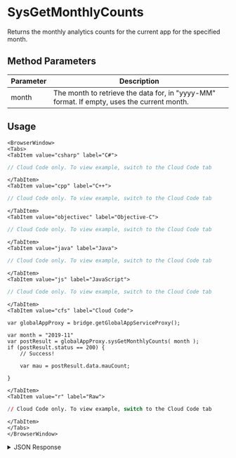 # SysGetMonthlyCounts

Returns the monthly analytics counts for the current app for the specified month.

<PartialServop service_name="globalApp" operation_name="SYS_GET_MONTHLY_COUNTS" />

## Method Parameters
Parameter | Description
--------- | -----------
month | The month to retrieve the data for, in "yyyy-MM" format. If empty, uses the current month.

## Usage

```mdx-code-block
<BrowserWindow>
<Tabs>
<TabItem value="csharp" label="C#">
```

```csharp
// Cloud Code only. To view example, switch to the Cloud Code tab
```

```mdx-code-block
</TabItem>
<TabItem value="cpp" label="C++">
```

```cpp
// Cloud Code only. To view example, switch to the Cloud Code tab
```

```mdx-code-block
</TabItem>
<TabItem value="objectivec" label="Objective-C">
```

```objectivec
// Cloud Code only. To view example, switch to the Cloud Code tab
```

```mdx-code-block
</TabItem>
<TabItem value="java" label="Java">
```

```java
// Cloud Code only. To view example, switch to the Cloud Code tab
```

```mdx-code-block
</TabItem>
<TabItem value="js" label="JavaScript">
```

```javascript
// Cloud Code only. To view example, switch to the Cloud Code tab
```

```mdx-code-block
</TabItem>
<TabItem value="cfs" label="Cloud Code">
```

```cfscript
var globalAppProxy = bridge.getGlobalAppServiceProxy();

var month = "2019-11"
var postResult = globalAppProxy.sysGetMonthlyCounts( month );
if (postResult.status == 200) {
    // Success!

    var mau = postResult.data.mauCount;

}
```

```mdx-code-block
</TabItem>
<TabItem value="r" label="Raw">
```

```r
// Cloud Code only. To view example, switch to the Cloud Code tab
```

```mdx-code-block
</TabItem>
</Tabs>
</BrowserWindow>
```

<details>
<summary>JSON Response</summary>

```json
{
    "status": 200,
    "data": {
        "monthDate": "2019-11",
        "sessionCount": 7,
        "sessionCountPlatform": {
            "IOS": 7
        },
        "sessionCountLibrary": {
            "APIExplorer": 7
        },
        "sessionCountLibraryVersion": {
            "4_3_0": 7
        },
        "dauCount": 3,
        "dauCountPlatform": {
            "IOS": 3
        },
        "mauCount": 3,
        "mauCountPlatform": {
            "IOS": 3
        },
        "accountCreationCount": 2,
        "accountCreationCountPlatform": {
            "IOS": 2
        },
        "purchaseCount": 0,
        "purchaseCountPlatform": {},
        "purchasedCountItem": {},
        "revenue": 0,
        "revenuePlatform": {},
        "revenueItem": {},
        "apiCallCount": 68,
        "s2sCallCount": 0,
        "webhookCallCount": 0,
        "webCallCount": 0,
        "ccApiCallCount": 25,
        "dispV1CallCount": 0,
        "offboardEventCount": 0,
        "ccScriptInvokeCount": 17,
        "scheduledScriptCallCount": 0,
        "loginsOverLimitCount": 0,
        "emailsSentCount": 0,
        "bulkOpCount": 0,
        "unreadableRequestCount": 0,
        "unprocessedRequestCount": 0,
        "freePeerApiCallCount": 0,
        "hostedCost": null,
        "hostedHours": null,
        "dormant": {
            "billedDormantAccounts": 4,
            "aggregatedDormantAccounts": 28
        },
        "rtt": {},
        "notificationCount": 0,
        "notificationCountTemplateId": {},
        "notificationCountPromotionId": {},
        "kbDownloaded": 0,
        "kbStorage": 14,
        "kbStorageMax": 2,
        "kbStorageDays": 7,
        "billingNetAPICount": 26,
        "billingBulkOpsCount": 0,
        "billingTotalAPICount": 26,
        "billingFreeApiCalls": 25,
        "billingDiscountedAPICredit": 0,
        "billingTotalBilledToCustomer": 43
    }
}
```
</details>

